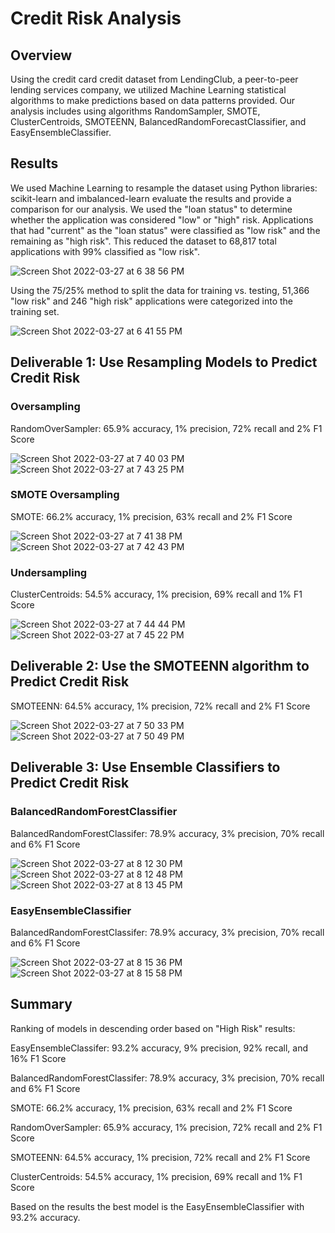 # Credit Risk Analysis

## Overview
Using the credit card credit dataset from LendingClub, a peer-to-peer lending services company, we utilized Machine Learning statistical algorithms to make predictions based on data patterns provided. Our analysis includes using algorithms RandomSampler, SMOTE, ClusterCentroids, SMOTEENN, BalancedRandomForecastClassifier, and EasyEnsembleClassifier. 

## Results

We used Machine Learning to resample the dataset using Python libraries: scikit-learn and imbalanced-learn evaluate the results and provide a comparison for our analysis. We used the "loan status" to determine whether the application was considered "low" or "high" risk. Applications that had "current" as the "loan status" were classified as "low risk" and the remaining as "high risk". This reduced the dataset to 68,817 total applications with 99% classified as "low risk".

![Screen Shot 2022-03-27 at 6 38 56 PM](https://user-images.githubusercontent.com/93485455/160306146-63000b4f-277a-4e4d-9ded-89fc1dfc9f6d.png)

Using the 75/25% method to split the data for training vs. testing, 51,366 "low risk" and 246 "high risk" applications were categorized into the training set.


![Screen Shot 2022-03-27 at 6 41 55 PM](https://user-images.githubusercontent.com/93485455/160306237-04e37242-96cb-4a8c-9660-abda6a4446f7.png)


## Deliverable 1: Use Resampling Models to Predict Credit Risk

### Oversampling

RandomOverSampler: 65.9% accuracy, 1% precision, 72% recall and 2% F1 Score

![Screen Shot 2022-03-27 at 7 40 03 PM](https://user-images.githubusercontent.com/93485455/160308618-ec4b5a9e-793b-4c36-a0ff-1f02be365ad9.png)
![Screen Shot 2022-03-27 at 7 43 25 PM](https://user-images.githubusercontent.com/93485455/160308786-49d09624-c87e-4cdd-b8d3-b08cbf6129dc.png)


### SMOTE Oversampling

SMOTE: 66.2% accuracy, 1% precision, 63% recall and 2% F1 Score

![Screen Shot 2022-03-27 at 7 41 38 PM](https://user-images.githubusercontent.com/93485455/160308689-1b5f3779-c034-447f-afd6-a60c609505f8.png)
![Screen Shot 2022-03-27 at 7 42 43 PM](https://user-images.githubusercontent.com/93485455/160308747-83798947-9945-40ef-9aea-00554380d4f2.png)


### Undersampling

ClusterCentroids: 54.5% accuracy, 1% precision, 69% recall and 1% F1 Score

![Screen Shot 2022-03-27 at 7 44 44 PM](https://user-images.githubusercontent.com/93485455/160308844-fc6789e0-76c4-40dc-a625-57a48067a72d.png)
![Screen Shot 2022-03-27 at 7 45 22 PM](https://user-images.githubusercontent.com/93485455/160308884-e2e10a41-c0af-40cd-916f-5cd6467a536e.png)

## Deliverable 2: Use the SMOTEENN algorithm to Predict Credit Risk

SMOTEENN: 64.5% accuracy, 1% precision, 72% recall and 2% F1 Score

![Screen Shot 2022-03-27 at 7 50 33 PM](https://user-images.githubusercontent.com/93485455/160309179-775135d6-2c24-479f-bc86-ea5b50166d12.png)
![Screen Shot 2022-03-27 at 7 50 49 PM](https://user-images.githubusercontent.com/93485455/160309187-8c7b2800-8d42-46b0-be60-67fa52d26827.png)

## Deliverable 3: Use Ensemble Classifiers to Predict Credit Risk

### BalancedRandomForestClassifier

BalancedRandomForestClassifer: 78.9% accuracy, 3% precision, 70% recall and 6% F1 Score

![Screen Shot 2022-03-27 at 8 12 30 PM](https://user-images.githubusercontent.com/93485455/160310490-8a6ecfb3-e596-487b-a953-00a22ac4026b.png)
![Screen Shot 2022-03-27 at 8 12 48 PM](https://user-images.githubusercontent.com/93485455/160310506-ddc6a591-d8b8-4246-8eec-9a8c6f897b91.png)
![Screen Shot 2022-03-27 at 8 13 45 PM](https://user-images.githubusercontent.com/93485455/160310515-0f0e80cf-bf5d-4059-8785-1c0acbec8624.png)

### EasyEnsembleClassifier

BalancedRandomForestClassifer: 78.9% accuracy, 3% precision, 70% recall and 6% F1 Score

![Screen Shot 2022-03-27 at 8 15 36 PM](https://user-images.githubusercontent.com/93485455/160310607-11911eb5-38c8-4059-be37-646359986bf7.png)
![Screen Shot 2022-03-27 at 8 15 58 PM](https://user-images.githubusercontent.com/93485455/160310614-b42d2387-2838-4798-bf86-c5c69aa112f1.png)

## Summary

Ranking of models in descending order based on "High Risk" results:

EasyEnsembleClassifer: 93.2% accuracy, 9% precision, 92% recall, and 16% F1 Score

BalancedRandomForestClassifer: 78.9% accuracy, 3% precision, 70% recall and 6% F1 Score

SMOTE: 66.2% accuracy, 1% precision, 63% recall and 2% F1 Score

RandomOverSampler: 65.9% accuracy, 1% precision, 72% recall and 2% F1 Score

SMOTEENN: 64.5% accuracy, 1% precision, 72% recall and 2% F1 Score

ClusterCentroids: 54.5% accuracy, 1% precision, 69% recall and 1% F1 Score


Based on the results the best model is the EasyEnsembleClassifier with 93.2% accuracy.


